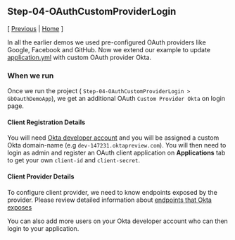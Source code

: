 ## Step-04-OAuthCustomProviderLogin
[ [Previous](../Step-03-OpenIDConnectLogin) | [Home](../../) ]

In all the earlier demos we used pre-configured OAuth providers
like Google, Facebook and GitHub. Now we extend our
example to update
[application.yml](src/main/resources/application.yml)
with custom OAuth provider Okta.


### When we run
Once we run the project (
`Step-04-OAuthCustomProviderLogin > GbOauthDemoApp`),
we get an additional OAuth `Custom Provider Okta`
on login page.


#### Client Registration Details
You will need [Okta developer account](https://developer.okta.com/signup/)
and you will be assigned a custom Okta domain-name
(e.g `dev-147231.oktapreview.com`).
You will then need to login as admin and register an OAuth
client application on **Applications** tab to get your own
`client-id` and `client-secret`.


#### Client Provider Details
To configure client provider, we need to know endpoints
exposed by the provider. Please review detailed
information about
[endpoints that Okta exposes](https://developer.okta.com/docs/api/resources/oidc)

You can also add more users on your Okta developer account
who can then login to your application.

